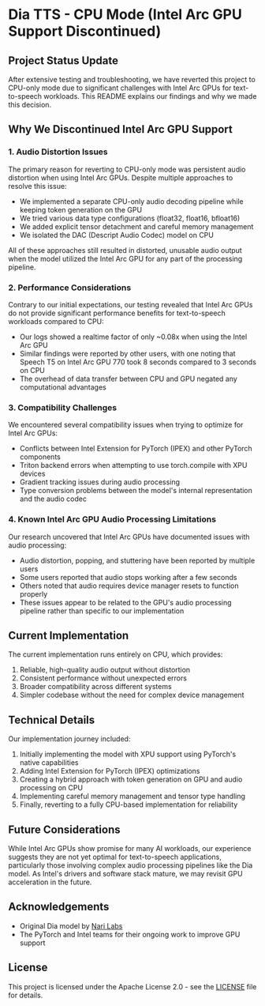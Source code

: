 # Dia TTS - CPU Mode (Intel Arc GPU Support Discontinued)

## Project Status Update

After extensive testing and troubleshooting, we have reverted this project to CPU-only mode due to significant challenges with Intel Arc GPUs for text-to-speech workloads. This README explains our findings and why we made this decision.

## Why We Discontinued Intel Arc GPU Support

### 1. Audio Distortion Issues

The primary reason for reverting to CPU-only mode was persistent audio distortion when using Intel Arc GPUs. Despite multiple approaches to resolve this issue:

- We implemented a separate CPU-only audio decoding pipeline while keeping token generation on the GPU
- We tried various data type configurations (float32, float16, bfloat16)
- We added explicit tensor detachment and careful memory management
- We isolated the DAC (Descript Audio Codec) model on CPU

All of these approaches still resulted in distorted, unusable audio output when the model utilized the Intel Arc GPU for any part of the processing pipeline.

### 2. Performance Considerations

Contrary to our initial expectations, our testing revealed that Intel Arc GPUs do not provide significant performance benefits for text-to-speech workloads compared to CPU:

- Our logs showed a realtime factor of only ~0.08x when using the Intel Arc GPU
- Similar findings were reported by other users, with one noting that Speech T5 on Intel Arc GPU 770 took 8 seconds compared to 3 seconds on CPU
- The overhead of data transfer between CPU and GPU negated any computational advantages

### 3. Compatibility Challenges

We encountered several compatibility issues when trying to optimize for Intel Arc GPUs:

- Conflicts between Intel Extension for PyTorch (IPEX) and other PyTorch components
- Triton backend errors when attempting to use torch.compile with XPU devices
- Gradient tracking issues during audio processing
- Type conversion problems between the model's internal representation and the audio codec

### 4. Known Intel Arc GPU Audio Processing Limitations

Our research uncovered that Intel Arc GPUs have documented issues with audio processing:

- Audio distortion, popping, and stuttering have been reported by multiple users
- Some users reported that audio stops working after a few seconds
- Others noted that audio requires device manager resets to function properly
- These issues appear to be related to the GPU's audio processing pipeline rather than specific to our implementation

## Current Implementation

The current implementation runs entirely on CPU, which provides:

1. Reliable, high-quality audio output without distortion
2. Consistent performance without unexpected errors
3. Broader compatibility across different systems
4. Simpler codebase without the need for complex device management

## Technical Details

Our implementation journey included:

1. Initially implementing the model with XPU support using PyTorch's native capabilities
2. Adding Intel Extension for PyTorch (IPEX) optimizations
3. Creating a hybrid approach with token generation on GPU and audio processing on CPU
4. Implementing careful memory management and tensor type handling
5. Finally, reverting to a fully CPU-based implementation for reliability

## Future Considerations

While Intel Arc GPUs show promise for many AI workloads, our experience suggests they are not yet optimal for text-to-speech applications, particularly those involving complex audio processing pipelines like the Dia model. As Intel's drivers and software stack mature, we may revisit GPU acceleration in the future.

## Acknowledgements

- Original Dia model by [Nari Labs](https://github.com/nari-labs/dia)
- The PyTorch and Intel teams for their ongoing work to improve GPU support

## License

This project is licensed under the Apache License 2.0 - see the [LICENSE](LICENSE) file for details.